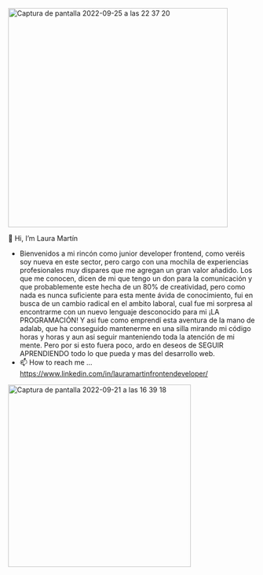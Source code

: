 <img width="447" alt="Captura de pantalla 2022-09-25 a las 22 37 20" src="https://user-images.githubusercontent.com/106525823/192164671-13aeb0f9-b0e5-4e50-b08c-269464f24068.png"> 
 
 👋 Hi, I’m Laura Martín
 
- Bienvenidos a mi rincón como junior developer frontend, como veréis soy nueva en este sector, pero cargo con una mochila de experiencias profesionales muy dispares que me agregan un gran valor añadido.
Los que me conocen, dicen de mi que tengo un don para la comunicación y que probablemente este hecha de un 80% de creatividad, pero como nada es nunca suficiente para esta mente ávida de conocimiento, fui en busca de un cambio radical en el ambito laboral, cual fue mi sorpresa al encontrarme con un nuevo lenguaje desconocido para mi ¡LA PROGRAMACIÓN! Y asi fue como emprendí esta aventura de la mano de adalab, que ha conseguido mantenerme en una silla mirando mi código horas y horas y aun asi seguir manteniendo toda la atención de mi mente. Pero por si esto fuera poco, ardo en deseos de SEGUIR APRENDIENDO todo lo que pueda y mas del desarrollo web.
- 📫 How to reach me ...
 https://www.linkedin.com/in/lauramartinfrontendeveloper/

<img width="372" alt="Captura de pantalla 2022-09-21 a las 16 39 18" src="https://user-images.githubusercontent.com/106525823/191534330-86830562-f373-4889-aeca-9629f382eecb.png">


